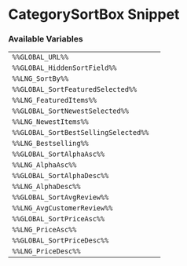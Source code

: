 # CategorySortBox Snippet

### Available Variables
|||
|---|---|
| `%%GLOBAL_URL%%` |
| `%%GLOBAL_HiddenSortField%%` |
| `%%LNG_SortBy%%` |
| `%%GLOBAL_SortFeaturedSelected%%` |
| `%%LNG_FeaturedItems%%` |
| `%%GLOBAL_SortNewestSelected%%` |
| `%%LNG_NewestItems%%` |
| `%%GLOBAL_SortBestSellingSelected%%` |
| `%%LNG_Bestselling%%` |
| `%%GLOBAL_SortAlphaAsc%%` |
| `%%LNG_AlphaAsc%%` |
| `%%GLOBAL_SortAlphaDesc%%` |
| `%%LNG_AlphaDesc%%` |
| `%%GLOBAL_SortAvgReview%%` |
| `%%LNG_AvgCustomerReview%%` |
| `%%GLOBAL_SortPriceAsc%%` |
| `%%LNG_PriceAsc%%` |
| `%%GLOBAL_SortPriceDesc%%` |
| `%%LNG_PriceDesc%%` |
